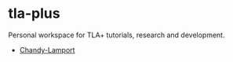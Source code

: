 # tla-plus

Personal workspace for TLA+ tutorials, research and development.

- [Chandy-Lamport](/distributed-algorithms/3.1%20Chandy-Lamport/)
